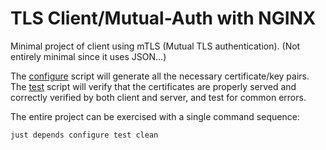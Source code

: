 # TLS Client/Mutual-Auth with NGINX

Minimal project of client using mTLS (Mutual TLS authentication).
(Not entirely minimal since it uses JSON…)

The [configure](./configure.sh) script will generate all the necessary certificate/key pairs.
The [test](./test.sh) script will verify that the certificates are properly served and correctly verified by both client and server, and test for common errors.

The entire project can be exercised with a single command sequence:
```shell
just depends configure test clean
```
